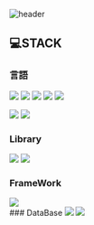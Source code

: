 ![header](https://capsule-render.vercel.app/api?type=waving&color=auto&height=300&section=header&text=Hello,I'm%20SungKyun%20Ku&fontSize=70)

## 💻STACK
### 言語
![](https://img.shields.io/badge/Javascript-F7DF1E?style=flat-square&logo=JavaScript&logoColor=black)
![](https://img.shields.io/badge/HTML5-E34F26?style=flat-square&logo=HTML5&logoColor=white)
<img src="https://img.shields.io/badge/CSS3-1572B6?style=flat-square&logo=css3&logoColor=white"/>
<img src="https://img.shields.io/badge/Typescript-3178C6?style=flat-square&logo=Typescript&logoColor=white"/>
<img src="https://img.shields.io/badge/PHP-777BB4?style=flat-square&logo=php&logoColor=white"/>

![](https://img.shields.io/badge/C-FA7243?style=flat-square&logo=C&logoColor=white)
![](https://img.shields.io/badge/Python-00C7B7?style=flat-square&logo=Python&logoColor=white)
<br>
### Library
![](https://img.shields.io/badge/React-FF0000?style=flat-square&logo=React&logoColor=black)
![](https://img.shields.io/badge/Nodejs-1572B6?style=flat-square&logo=Nodejs&logoColor=white)
<br>
### FrameWork
<img src="https://img.shields.io/badge/Next.js-000000?style=flat-square&logo=Next.js&logoColor=white"/>
<br>
### DataBase
<img src="https://img.shields.io/badge/MySQL-4479A1?style=flat-square&logo=MySQL&logoColor=white"/>
<img src="https://img.shields.io/badge/MongoDB-47A248?style=flat-square&logo=MongoDB&logoColor=white"/>



